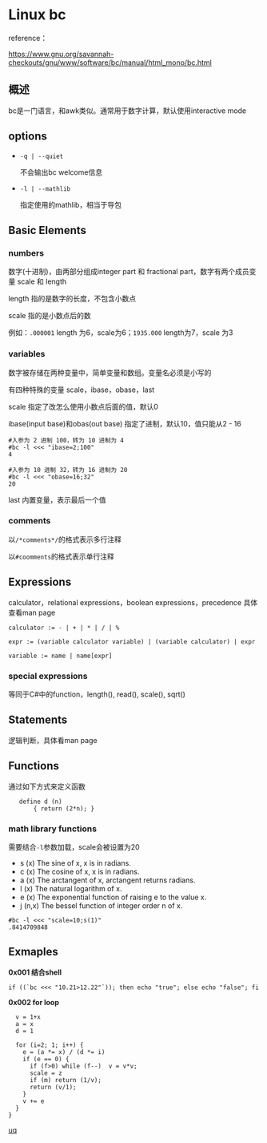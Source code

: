 # Linux bc


reference：

https://www.gnu.org/savannah-checkouts/gnu/www/software/bc/manual/html_mono/bc.html

## 概述

bc是一门语言，和awk类似。通常用于数字计算，默认使用interactive mode

## options

- `-q | --quiet`

  不会输出bc welcome信息

- `-l | --mathlib`

  指定使用的mathlib，相当于导包

  

## Basic Elements

### numbers

数字(十进制)，由两部分组成integer part 和 fractional part，数字有两个成员变量 scale 和 length

length 指的是数字的长度，不包含小数点

scale 指的是小数点后的数

例如：`.000001` length 为6，scale为6；`1935.000` length为7，scale 为3

### variables

数字被存储在两种变量中，简单变量和数组。变量名必须是小写的

有四种特殊的变量 scale，ibase，obase，last

scale 指定了改怎么使用小数点后面的值，默认0

ibase(input base)和obas(out base) 指定了进制，默认10，值只能从2 - 16

```
#入参为 2 进制 100，转为 10 进制为 4
#bc -l <<< "ibase=2;100"
4

#入参为 10 进制 32，转为 16 进制为 20
#bc -l <<< "obase=16;32"
20
```

last 内置变量，表示最后一个值

### comments

以`/*comments*/`的格式表示多行注释

以`#coomments`的格式表示单行注释

## Expressions

calculator，relational expressions，boolean expressions，precedence  具体查看man page

```
calculator := - | + | * | / | %
 
expr := (variable calculator variable) | (variable calculator) | expr

variable := name | name[expr]
```

### special expressions

等同于C#中的function，length(), read(), scale(), sqrt()

## Statements

逻辑判断，具体看man page

## Functions

通过如下方式来定义函数

```
   define d (n)
       { return (2*n); }
```

### math library functions

需要结合`-l`参数加载，scale会被设置为20

- s (x)
  The sine of x, x is in radians.
- c (x)
  The cosine of x, x is in radians.
- a (x)
  The arctangent of x, arctangent returns radians.
- l (x)
  The natural logarithm of x.
- e (x)
  The exponential function of raising e to the value x.
- j (n,x)
  The bessel function of integer order n of x.

```
#bc -l <<< "scale=10;s(1)"
.8414709848
```

## Exmaples

**0x001 结合shell**

```
if ((`bc <<< "10.21>12.22"`)); then echo "true"; else echo "false"; fi
```

**0x002  for loop**

```
  v = 1+x
  a = x
  d = 1

  for (i=2; 1; i++) {
    e = (a *= x) / (d *= i)
    if (e == 0) {
      if (f>0) while (f--)  v = v*v;
      scale = z
      if (m) return (1/v);
      return (v/1);
    }
    v += e
  }
}
```

<u>uq</u>
